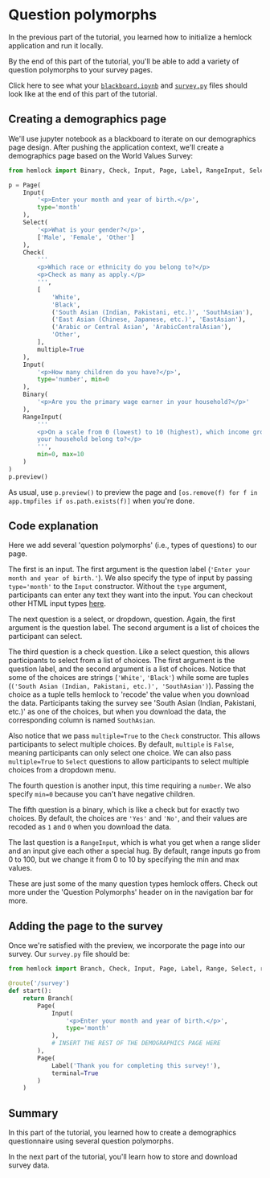 # Question polymorphs

In the previous part of the tutorial, you learned how to initialize a hemlock application and run it locally.

By the end of this part of the tutorial, you'll be able to add a variety of question polymorphs to your survey pages.

Click here to see what your <a href="https://github.com/dsbowen/hemlock-tutorial/blob/v0.1/blackboard.ipynb" target="_blank">`blackboard.ipynb`</a> and <a href="https://github.com/dsbowen/hemlock-tutorial/blob/v0.1/survey.py" target="_blank">`survey.py`</a> files should look like at the end of this part of the tutorial.

## Creating a demographics page

We'll use jupyter notebook as a blackboard to iterate on our demographics page design. After pushing the application context, we'll create a demographics page based on the World Values Survey:

```python
from hemlock import Binary, Check, Input, Page, Label, RangeInput, Select

p = Page(
    Input(
        '<p>Enter your month and year of birth.</p>',
        type='month'
    ),
    Select(
        '<p>What is your gender?</p>',
        ['Male', 'Female', 'Other']
    ),
    Check(
        '''
        <p>Which race or ethnicity do you belong to?</p> 
        <p>Check as many as apply.</p>
        ''',
        [
            'White',
            'Black',
            ('South Asian (Indian, Pakistani, etc.)', 'SouthAsian'),
            ('East Asian (Chinese, Japanese, etc.)', 'EastAsian'),
            ('Arabic or Central Asian', 'ArabicCentralAsian'),
            'Other',
        ],
        multiple=True
    ),
    Input(
        '<p>How many children do you have?</p>',
        type='number', min=0
    ),
    Binary(
        '<p>Are you the primary wage earner in your household?</p>'
    ),
    RangeInput(
        '''
        <p>On a scale from 0 (lowest) to 10 (highest), which income group does 
        your household belong to?</p>
        ''',
        min=0, max=10
    )
)
p.preview()
```

As usual, use `p.preview()` to preview the page and `[os.remove(f) for f in app.tmpfiles if os.path.exists(f)]` when you're done.

## Code explanation

Here we add several 'question polymorphs' (i.e., types of questions) to our page. 

The first is an input. The first argument is the question label (`'Enter your month and year of birth.'`). We also specify the type of input by passing `type='month'` to the `Input` constructor. Without the `type` argument, participants can enter any text they want into the input. You can checkout other HTML input types [here](https://www.w3schools.com/html/html_form_input_types.asp).

The next question is a select, or dropdown, question. Again, the first argument is the question label. The second argument is a list of choices the participant can select.

The third question is a check question. Like a select question, this allows participants to select from a list of choices. The first argument is the question label, and the second argument is a list of choices. Notice that some of the choices are strings (`'White'`, `'Black'`) while some are tuples (`('South Asian (Indian, Pakistani, etc.)', 'SouthAsian')`). Passing the choice as a tuple tells hemlock to 'recode' the value when you download the data. Participants taking the survey see 'South Asian (Indian, Pakistani, etc.)' as one of the choices, but when you download the data, the corresponding column is named `SouthAsian`.

Also notice that we pass `multiple=True` to the `Check` constructor. This allows participants to select multiple choices. By default, `multiple` is `False`, meaning participants can only select one choice. We can also pass `multiple=True` to `Select` questions to allow participants to select multiple choices from a dropdown menu.

The fourth question is another input, this time requiring a `number`. We also specify `min=0` because you can't have negative children.

The fifth question is a binary, which is like a check but for exactly two choices. By default, the choices are `'Yes'` and `'No'`, and their values are recoded as `1` and `0` when you download the data.

The last question is a `RangeInput`, which is what you get when a range slider and an input give each other a special hug. By default, range inputs go from 0 to 100, but we change it from 0 to 10 by specifying the min and max values.

These are just some of the many question types hemlock offers. Check out more under the 'Question Polymorphs' header on in the navigation bar for more.

## Adding the page to the survey

Once we're satisfied with the preview, we incorporate the page into our survey. Our `survey.py` file should be:

```python
from hemlock import Branch, Check, Input, Page, Label, Range, Select, route

@route('/survey')
def start():
    return Branch(
        Page(
            Input(
                '<p>Enter your month and year of birth.</p>',
                type='month'
            ),
            # INSERT THE REST OF THE DEMOGRAPHICS PAGE HERE
        ),
        Page(
            Label('Thank you for completing this survey!'), 
            terminal=True
        )
    )
```

## Summary

In this part of the tutorial, you learned how to create a demographics questionnaire using several question polymorphs.

In the next part of the tutorial, you'll learn how to store and download survey data.